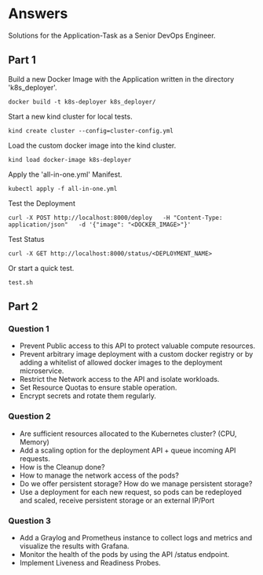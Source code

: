 # Answers

Solutions for the Application-Task as a Senior DevOps Engineer.

## Part 1

Build a new Docker Image with the Application written in the directory 'k8s_deployer'.
```
docker build -t k8s-deployer k8s_deployer/
```
Start a new kind cluster for local tests.
```
kind create cluster --config=cluster-config.yml
```
Load the custom docker image into the kind cluster.
```
kind load docker-image k8s-deployer
```
Apply the 'all-in-one.yml' Manifest.
```
kubectl apply -f all-in-one.yml
```

Test the Deployment
```
curl -X POST http://localhost:8000/deploy   -H "Content-Type: application/json"   -d '{"image": "<DOCKER_IMAGE>"}'
```
Test Status
```
curl -X GET http://localhost:8000/status/<DEPLOYMENT_NAME>
```



Or start a quick test.
```
test.sh
```

## Part 2

### Question 1

- Prevent Public access to this API to protect valuable compute resources.
- Prevent arbitrary image deployment with a custom docker registry or by adding a whitelist of allowed docker images to the deployment microservice.
- Restrict the Network access to the API and isolate workloads.
- Set Resource Quotas to ensure stable operation.
- Encrypt secrets and rotate them regularly.

### Question 2

- Are sufficient resources allocated to the Kubernetes cluster? (CPU, Memory)
- Add a scaling option for the deployment API + queue incoming API requests.
- How is the Cleanup done?
- How to manage the network access of the pods?
- Do we offer persistent storage? How do we manage persistent storage?
- Use a deployment for each new request, so pods can be redeployed and scaled, receive persistent storage or an external IP/Port

### Question 3

- Add a Graylog and Prometheus instance to collect logs and metrics and visualize the results with Grafana.
- Monitor the health of the pods by using the API /status endpoint.
- Implement Liveness and Readiness Probes.

